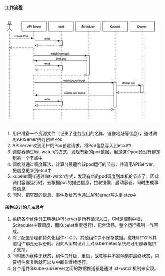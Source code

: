 #### 工作流程

![](images/process.png)

1. 用户准备一个资源文件（记录了业务应用的名称、镜像地址等信息），通过调用APIServer执行创建Pod
2. APIServer收到用户的Pod创建请求，将Pod信息写入到etcd中
3. 调度器通过list-watch的方式，发现有新的pod数据，但是这个pod还没有绑定到某一个节点中
4. 调度器通过调度算法，计算出最适合该pod运行的节点，并调用APIServer，把信息更新到etcd中
5. kubelet同样通过list-watch方式，发现有新的pod调度到本机的节点了，因此调用容器运行时，去根据pod的描述信息，拉取镜像，启动容器，同时生成事件信息
6. 同时，把容器的信息、事件及状态也通过APIServer写入到etcd中

#### 架构设计的几点思考

1. 系统各个组件分工明确(APIServer是所有请求入口，CM是控制中枢，Scheduler主管调度，而Kubelet负责运行)，配合流畅，整个运行机制一气呵成。
2. 除了配置管理和持久化组件ETCD，其他组件并不保存数据。意味`除ETCD外`其他组件都是无状态的。因此从架构设计上对kubernetes系统高可用部署提供了支撑。
3. 同时因为组件无状态，组件的升级，重启，故障等并不影响集群最终状态，只要组件恢复后就可以从中断处继续运行。
4. 各个组件和kube-apiserver之间的数据推送都是通过list-watch机制来实现。